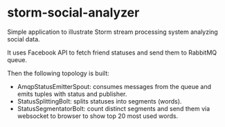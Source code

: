 storm-social-analyzer
=====================

Simple application to illustrate Storm stream processing system analyzing social data.

It uses Facebook API to fetch friend statuses and send them to RabbitMQ queue.

Then the following topology is built:
   
   - AmqpStatusEmitterSpout: consumes messages from the queue and emits tuples with status and publisher.
   - StatusSplittingBolt: splits statuses into segments (words). 
   - StatusSegmentatorBolt: count distinct segments and send them via websocket to browser to show top 20 most used words.


